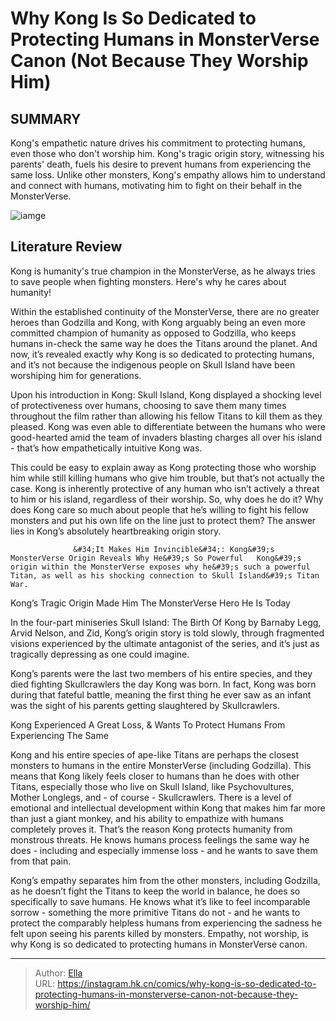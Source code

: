 # Why Kong Is So Dedicated to Protecting Humans in MonsterVerse Canon (Not Because They Worship Him)


## SUMMARY 



  Kong&#39;s empathetic nature drives his commitment to protecting humans, even those who don&#39;t worship him.   Kong&#39;s tragic origin story, witnessing his parents&#39; death, fuels his desire to prevent humans from experiencing the same loss.   Unlike other monsters, Kong&#39;s empathy allows him to understand and connect with humans, motivating him to fight on their behalf in the MonsterVerse.  

![iamge](https://static1.srcdn.com/wordpress/wp-content/uploads/2023/12/kong-protects-humans.jpg)

## Literature Review

Kong is humanity&#39;s true champion in the MonsterVerse, as he always tries to save people when fighting monsters. Here&#39;s why he cares about humanity! 




Within the established continuity of the MonsterVerse, there are no greater heroes than Godzilla and Kong, with Kong arguably being an even more committed champion of humanity as opposed to Godzilla, who keeps humans in-check the same way he does the Titans around the planet. And now, it’s revealed exactly why Kong is so dedicated to protecting humans, and it’s not because the indigenous people on Skull Island have been worshiping him for generations.




Upon his introduction in Kong: Skull Island, Kong displayed a shocking level of protectiveness over humans, choosing to save them many times throughout the film rather than allowing his fellow Titans to kill them as they pleased. Kong was even able to differentiate between the humans who were good-hearted amid the team of invaders blasting charges all over his island - that’s how empathetically intuitive Kong was.

          

This could be easy to explain away as Kong protecting those who worship him while still killing humans who give him trouble, but that’s not actually the case. Kong is inherently protective of any human who isn’t actively a threat to him or his island, regardless of their worship. So, why does he do it? Why does Kong care so much about people that he’s willing to fight his fellow monsters and put his own life on the line just to protect them? The answer lies in Kong’s absolutely heartbreaking origin story.




                  &#34;It Makes Him Invincible&#34;: Kong&#39;s MonsterVerse Origin Reveals Why He&#39;s So Powerful   Kong&#39;s origin within the MonsterVerse exposes why he&#39;s such a powerful Titan, as well as his shocking connection to Skull Island&#39;s Titan War.   


 Kong’s Tragic Origin Made Him The MonsterVerse Hero He Is Today 
         

In the four-part miniseries Skull Island: The Birth Of Kong by Barnaby Legg, Arvid Nelson, and Zid, Kong’s origin story is told slowly, through fragmented visions experienced by the ultimate antagonist of the series, and it’s just as tragically depressing as one could imagine.

Kong’s parents were the last two members of his entire species, and they died fighting Skullcrawlers the day Kong was born. In fact, Kong was born during that fateful battle, meaning the first thing he ever saw as an infant was the sight of his parents getting slaughtered by Skullcrawlers.






 Kong Experienced A Great Loss, &amp; Wants To Protect Humans From Experiencing The Same 
          

Kong and his entire species of ape-like Titans are perhaps the closest monsters to humans in the entire MonsterVerse (including Godzilla). This means that Kong likely feels closer to humans than he does with other Titans, especially those who live on Skull Island, like Psychovultures, Mother Longlegs, and - of course - Skullcrawlers. There is a level of emotional and intellectual development within Kong that makes him far more than just a giant monkey, and his ability to empathize with humans completely proves it. That’s the reason Kong protects humanity from monstrous threats. He knows humans process feelings the same way he does - including and especially immense loss - and he wants to save them from that pain.

Kong’s empathy separates him from the other monsters, including Godzilla, as he doesn’t fight the Titans to keep the world in balance, he does so specifically to save humans. He knows what it’s like to feel incomparable sorrow - something the more primitive Titans do not - and he wants to protect the comparably helpless humans from experiencing the sadness he felt upon seeing his parents killed by monsters. Empathy, not worship, is why Kong is so dedicated to protecting humans in MonsterVerse canon.






---

> Author: [Ella](https://instagram.hk.cn/)  
> URL: https://instagram.hk.cn/comics/why-kong-is-so-dedicated-to-protecting-humans-in-monsterverse-canon-not-because-they-worship-him/  

